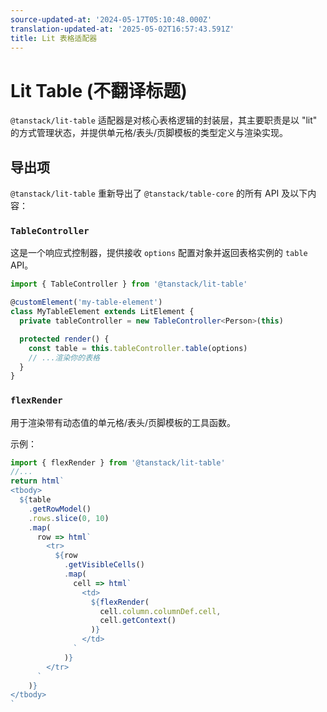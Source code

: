```yaml
---
source-updated-at: '2024-05-17T05:10:48.000Z'
translation-updated-at: '2025-05-02T16:57:43.591Z'
title: Lit 表格适配器
---
```

# Lit Table (不翻译标题)

`@tanstack/lit-table` 适配器是对核心表格逻辑的封装层，其主要职责是以 "lit" 的方式管理状态，并提供单元格/表头/页脚模板的类型定义与渲染实现。

## 导出项

`@tanstack/lit-table` 重新导出了 `@tanstack/table-core` 的所有 API 及以下内容：

### `TableController`

这是一个响应式控制器，提供接收 `options` 配置对象并返回表格实例的 `table` API。

```ts
import { TableController } from '@tanstack/lit-table'

@customElement('my-table-element')
class MyTableElement extends LitElement {
  private tableController = new TableController<Person>(this)

  protected render() {
    const table = this.tableController.table(options)
    // ...渲染你的表格
  }
}
```

### `flexRender`

用于渲染带有动态值的单元格/表头/页脚模板的工具函数。

示例：

```jsx
import { flexRender } from '@tanstack/lit-table'
//...
return html`
<tbody>
  ${table
    .getRowModel()
    .rows.slice(0, 10)
    .map(
      row => html`
        <tr>
          ${row
            .getVisibleCells()
            .map(
              cell => html`
                <td>
                  ${flexRender(
                    cell.column.columnDef.cell,
                    cell.getContext()
                  )}
                </td>
              `
            )}
        </tr>
      `
    )}
</tbody>
`
```
